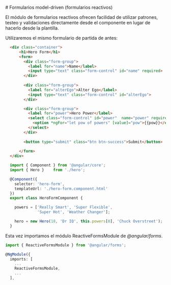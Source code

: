 # Formularios model-driven (formularios reactivos)

El módulo de formularios reactivos ofrecen facilidad de utilizar patrones, testeo y validaciones directamente desde el componente en lugar de hacerlo desde la plantilla.

Utilizaremos el mismo formulario de partida de antes:

```html
  <div class="container">
      <h1>Hero Form</h1>
      <form>
        <div class="form-group">
          <label for="name">Name</label>
          <input type="text" class="form-control" id="name" required>
        </div>
  
        <div class="form-group">
          <label for="alterEgo">Alter Ego</label>
          <input type="text" class="form-control" id="alterEgo">
        </div>

        <div class="form-group">
          <label for="power">Hero Power</label>
          <select class="form-control" id="power"  name="power" required>
            <option *ngFor="let pow of powers" [value]="pow">{{pow}}</option>
          </select>
        </div>
  
        <button type="submit" class="btn btn-success">Submit</button>
  
      </form>
  </div>
```

```typescript
  import { Component } from '@angular/core';
  import { Hero }    from './hero';

  @Component({
    selector: 'hero-form',
    templateUrl: './hero-form.component.html'
  })
  export class HeroFormComponent {

    powers = ['Really Smart', 'Super Flexible',
              'Super Hot', 'Weather Changer'];

    hero = new Hero(18, 'Dr IQ', this.powers[0], 'Chuck Overstreet');
  }
```

Esta vez importamos el módulo ReactiveFormsModule de *@angular/forms*.

```typescript
import { ReactiveFormsModule } from '@angular/forms';

@NgModule({
  imports: [
    ...
    ReactiveFormsModule,
    ...
  ],
```

